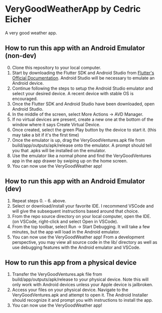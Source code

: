 # VeryGoodWeatherApp by Cedric Eicher
A very good weather app.

## How to run this app with an Android Emulator (non-dev)
0. Clone this repository to your local computer.
1. Start by downloading the Flutter SDK and Android Studio from [Flutter's Official Documentation](https://docs.flutter.dev/get-started/install). Android Studio will be necessary to emulate an Android device.
2. Continue following the steps to setup the Android Studio emulator and select your desired device. A recent device with stable OS is encouraged.
3. Once the Flutter SDK and Android Studio have been downloaded, open Android Studio.
4. In the middle of the screen, select More Actions -> AVD Manager.
5. If no virtual devices are present, create a new one at the bottom of the window where it says Create Virtual Device.
6. Once created, select the green Play button by the device to start it. (this may take a bit if it's the first time)
7. Once the emulator is up, drag the VeryGoodVentures.apk file from build/app/outputs/apk/release onto the emulator. A prompt should tell you that .apks will be installed on the emulator.
8. Use the emulator like a normal phone and find the VeryGoodVentures app in the app drawer by swiping up on the home screen.
9. You can now use the VeryGoodWeather app!

## How to run this app with an Android Emulator (dev)
1. Repeat steps 0. - 6. above.
2. Select or download/install your favorite IDE. I recommend VSCode and will give the subsequent instructions based around that choice.
3. From the repo source directory on your local computer, open the IDE. (on VSCode, right-click and select Open in VSCode).
4. From the top toolbar, select Run -> Start Debugging. It will take a few minutes, but the app will load in the Android emulator.
5. You can now use the VeryGoodWeather app! From a development perspective, you may view all source code in the lib/ directory as well as use debugging features with the Android emulator and VSCode.

## How to run this app from a physical device
1. Transfer the VeryGoodVentures.apk file from build/app/outputs/apk/release to your physical device. Note this will only work with Android devices unless your Apple device is jailbroken.
2. Access your files on your physical device. Navigate to the VeryGoodVentures.apk and attempt to open it. The Android Installer should recognize it and prompt you with instructions to install the app.
3. You can now use the VeryGoodWeather app!

